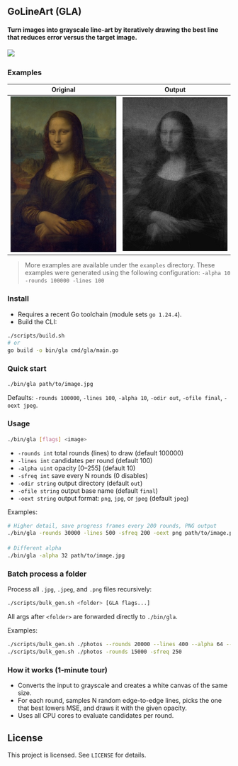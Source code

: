 ## GoLineArt (GLA)

#### Turn images into grayscale line-art by iteratively drawing the best line that reduces error versus the target image.

![](./examples/sistine-chapel.gif)


### Examples

Original                   | Output 
:-------------------------:|:-------------------------:
![](./examples/originals/mona-lisa.jpg)  |  ![](./examples/outputs/mona-lisa.jpeg)

> More examples are available under the `examples` directory. These examples were generated using the following configuration:
> `-alpha 10 -rounds 100000 -lines 100`

### Install
- Requires a recent Go toolchain (module sets `go 1.24.4`).
- Build the CLI:
```bash
./scripts/build.sh
# or
go build -o bin/gla cmd/gla/main.go
```

### Quick start
```bash
./bin/gla path/to/image.jpg
```
Defaults: `-rounds 100000`, `-lines 100`, `-alpha 10`, `-odir out`, `-ofile final`, `-oext jpeg`.

### Usage
```bash
./bin/gla [flags] <image>
```
- `-rounds int`  total rounds (lines) to draw (default 100000)
- `-lines int`   candidates per round (default 100)
- `-alpha uint`  opacity [0–255] (default 10)
- `-sfreq int`   save every N rounds (0 disables)
- `-odir string` output directory (default `out`)
- `-ofile string` output base name (default `final`)
- `-oext string` output format: `png`, `jpg`, or `jpeg` (default `jpeg`)

Examples:
```bash
# Higher detail, save progress frames every 200 rounds, PNG output
./bin/gla -rounds 30000 -lines 500 -sfreq 200 -oext png path/to/image.png

# Different alpha
./bin/gla -alpha 32 path/to/image.jpg
```

### Batch process a folder
Process all `.jpg`, `.jpeg`, and `.png` files recursively:
```bash
./scripts/bulk_gen.sh <folder> [GLA flags...]
```
All args after `<folder>` are forwarded directly to `./bin/gla`.

Examples:
```bash
./scripts/bulk_gen.sh ./photos --rounds 20000 --lines 400 --alpha 64 --oext png --odir out
./scripts/bulk_gen.sh ./photos -rounds 15000 -sfreq 250
```

### How it works (1‑minute tour)
- Converts the input to grayscale and creates a white canvas of the same size.
- For each round, samples N random edge-to-edge lines, picks the one that best lowers MSE, and draws it with the given opacity.
- Uses all CPU cores to evaluate candidates per round.

## License

This project is licensed. See `LICENSE` for details.